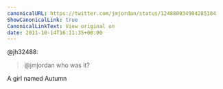 ```yaml
---
canonicalURL: https://twitter.com/jmjordan/status/124880034904285184
ShowCanonicalLink: true
CanonicalLinkText: View original on
date: 2011-10-14T16:11:35+00:00
---
```

@jh32488:

> @jmjordan who was it?

A girl named Autumn